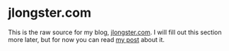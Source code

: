 
# jlongster.com

This is the raw source for my blog, [jlongster.com](http://jlongster.com/). I will fill out this section
more later, but for now you can read [my post](http://jlongster.com/Presenting-The-Most-Over-Engineered-Blog-Ever) about it.